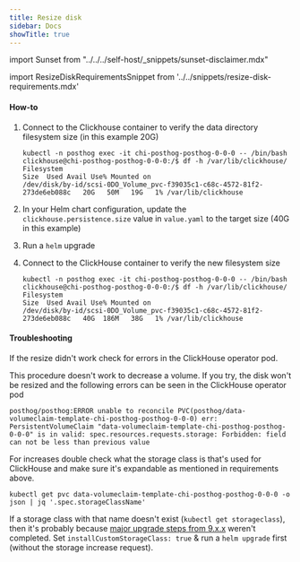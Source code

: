 ```yaml
---
title: Resize disk
sidebar: Docs
showTitle: true
---
```


import Sunset from "../../../self-host/\_snippets/sunset-disclaimer.mdx"

<Sunset />

import ResizeDiskRequirementsSnippet from '../../snippets/resize-disk-requirements.mdx'

<ResizeDiskRequirementsSnippet/>

#### How-to

1. Connect to the Clickhouse container to verify the data directory filesystem size (in this example 20G)

    ```shell
    kubectl -n posthog exec -it chi-posthog-posthog-0-0-0 -- /bin/bash
    clickhouse@chi-posthog-posthog-0-0-0:/$ df -h /var/lib/clickhouse/
    Filesystem                                                                Size  Used Avail Use% Mounted on
    /dev/disk/by-id/scsi-0DO_Volume_pvc-f39035c1-c68c-4572-81f2-273de6eb088c   20G   50M   19G   1% /var/lib/clickhouse
    ```

1. In your Helm chart configuration, update the `clickhouse.persistence.size` value in `value.yaml` to the target size (40G in this example)

1. Run a `helm` upgrade

1. Connect to the ClickHouse container to verify the new filesystem size
    ```shell
    kubectl -n posthog exec -it chi-posthog-posthog-0-0-0 -- /bin/bash
    clickhouse@chi-posthog-posthog-0-0-0:/$ df -h /var/lib/clickhouse/
    Filesystem                                                                Size  Used Avail Use% Mounted on
    /dev/disk/by-id/scsi-0DO_Volume_pvc-f39035c1-c68c-4572-81f2-273de6eb088c   40G  186M   38G   1% /var/lib/clickhouse
    ```

#### Troubleshooting

If the resize didn't work check for errors in the ClickHouse operator pod.

This procedure doesn't work to decrease a volume. If you try, the disk won't be resized and the following errors can be seen in the ClickHouse operator pod

```
posthog/posthog:ERROR unable to reconcile PVC(posthog/data-volumeclaim-template-chi-posthog-posthog-0-0-0) err: PersistentVolumeClaim "data-volumeclaim-template-chi-posthog-posthog-0-0-0" is in valid: spec.resources.requests.storage: Forbidden: field can not be less than previous value
```

For increases double check what the storage class is that's used for ClickHouse and make sure it's expandable as mentioned in requirements above.

```shell
kubectl get pvc data-volumeclaim-template-chi-posthog-posthog-0-0-0 -o json | jq '.spec.storageClassName'
```

If a storage class with that name doesn't exist (`kubectl get storageclass`), then it's probably because [major upgrade steps from 9.x.x](/docs/runbook/upgrade-notes#upgrading-from-9xx) weren't completed. Set `installCustomStorageClass: true` & run a `helm upgrade` first (without the storage increase request).
